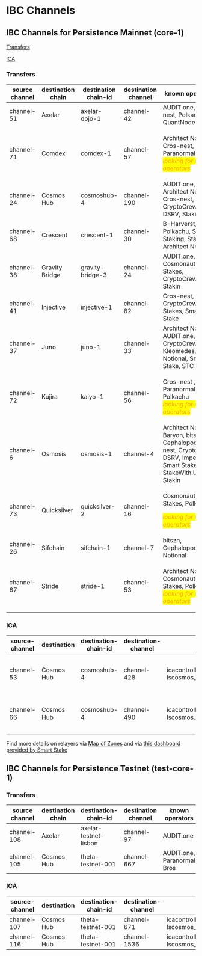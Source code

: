 # IBC Channels

## **IBC Channels for Persistence Mainnet (core-1)**

[Transfers](ibc-channels.md#transfers)

[ICA](ibc-channels.md#ica)

### Transfers

| source channel | destination chain | destination chain-id | destination channel | known operators                                                                                                              |
| -------------- | ----------------- | -------------------- | ------------------- | ---------------------------------------------------------------------------------------------------------------------------- |
| channel-51     | Axelar            | axelar-dojo-1        | channel-42          | AUDIT.one, Cros-nest, Polkachu, QuantNode                                                                                    |
| channel-71     | Comdex            | comdex-1             | channel-57          | <p>Architect Nodes, Cros-nest, Paranormal Bros<br><em><mark style="color:orange;">looking for more operators</mark></em></p> |
| channel-24     | Cosmos Hub        | cosmoshub-4          | channel-190         | AUDIT.one, Architect Nodes, Cros-nest, CryptoCrew, DSRV, Stakin                                                              |
| channel-68     | Crescent          | crescent-1           | channel-30          | B-Harverst, Polkachu, Simply Staking, Stakely, Architect Nodes                                                                                |
| channel-38     | Gravity Bridge    | gravity-bridge-3     | channel-24          | AUDIT.one, bitszn, Cosmonaut Stakes, CryptoCrew, Stakin                                                                      |
| channel-41     | Injective         | injective-1          | channel-82          | Cros-nest, CryptoCrew, High Stakes, Smart Stake                                                                              |
| channel-37     | Juno              | juno-1               | channel-33          | Architect Nodes, AUDIT.one, CryptoCrew, Kleomedes, Notional, Smart Stake, STC Capital                                        |
| channel-72     | Kujira            | kaiyo-1              | channel-56          | <p>Cros-nest , Paranormal Bros, Polkachu<br><em><mark style="color:orange;">looking for more operators</mark></em></p>       |
| channel-6      | Osmosis           | osmosis-1            | channel-4           | Architect Nodes, Baryon, bitszn, Cephalopod,Cros-nest, CryptoCrew, DSRV, Imperator, Smart Stake, StakeWith.Us, Stakin        |
| channel-73     | Quicksilver       | quicksilver-2        | channel-16          | <p>Cosmonaut Stakes, Polkachu</p><p><em><mark style="color:orange;">looking for more operators</mark></em></p>               |
| channel-26     | Sifchain          | sifchain-1           | channel-7           | bitszn, Cephalopod, Notional                                                                                                 |
| channel-67     | Stride            | stride-1             | channel-53          | <p>Architect Nodes, Cosmonaut Stakes, Polkachu<br><em><mark style="color:orange;">looking for more operators</mark></em></p> |

### ICA

| source-channel | destination  | destination-chain-id | destination-channel | port                                                | known operators                                    |
| -------------- | ------------ | -------------------- | ------------------- | --------------------------------------------------- | -------------------------------------------------- |
| channel-53     | Cosmos Hub   | cosmoshub-4          | channel-428         | icacontroller-lscosmos\_pstake\_reward\_account     | Architect Nodes, AUDIT.one, Cros-nest, CryptoCrew  |
| channel-66     | Cosmos Hub   | cosmoshub-4          | channel-490         | icacontroller-lscosmos\_pstake\_delegation\_account | Architect Nodes, AUDIT.one, Cros-nest, CryptoCrew  |



Find more details on relayers via [Map of Zones](https://mapofzones.com/zones/core-1/peers?columnKey=ibcVolumeIn\&period=30d) and via [this dashboard provided by Smart Stake](https://relayers.smartstake.io/network/XPRT)



## **IBC Channels for Persistence Testnet (test-core-1)**

### Transfers

| source channel | destination chain | destination-chain-id  | destination channel | known operators            |
| -------------- | ----------------- | --------------------- | ------------------- | -------------------------- |
| channel-108    | Axelar            | axelar-testnet-lisbon | channel-97          | AUDIT.one                  |
| channel-105    | Cosmos Hub        | theta-testnet-001     | channel-667         | AUDIT.one, Paranormal Bros |

### ICA



| source-channel | destination | destination-chain-id | destination-channel | port                                                | known operators |
| -------------- | ----------- | -------------------- | ------------------- | --------------------------------------------------- | --------------- |
| channel-107    | Cosmos Hub  | theta-testnet-001    | channel-671         | icacontroller-lscosmos\_pstake\_reward\_account     | AUDIT.one       |
| channel-116    | Cosmos Hub  | theta-testnet-001    | channel-1536        | icacontroller-lscosmos\_pstake\_delegation\_account | AUDIT.one       |
